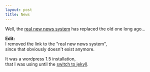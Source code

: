 ```yaml
---
layout: post
title: News
---
```


Well, the <u>real new news system</u> has replaced the old one long ago...

**Edit:**  
I removed the link to the "real new news system",  
since that obviously doesn't exist anymore.

It was a wordpress 1.5 installation,  
that I was using until the [switch to jekyll](/2010/01/29/Switching-To-Jekyll/).


